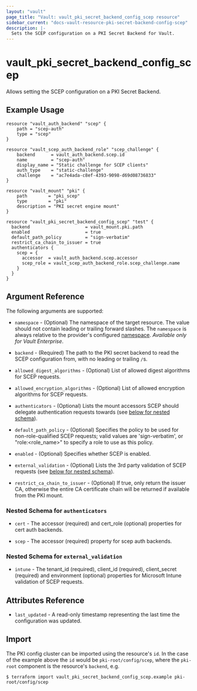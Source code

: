 ```yaml
---
layout: "vault"
page_title: "Vault: vault_pki_secret_backend_config_scep resource"
sidebar_current: "docs-vault-resource-pki-secret-backend-config-scep"
description: |-
  Sets the SCEP configuration on a PKI Secret Backend for Vault.
---
```


# vault\_pki\_secret\_backend\_config\_scep

Allows setting the SCEP configuration on a PKI Secret Backend.

## Example Usage

```hcl
resource "vault_auth_backend" "scep" {
    path = "scep-auth"
    type = "scep"
}

resource "vault_scep_auth_backend_role" "scep_challenge" {
    backend		 = vault_auth_backend.scep.id
    name		 = "scep-auth"
    display_name = "Static challenge for SCEP clients"
    auth_type	 = "static-challenge"
    challenge	 = "ac7e4ada-c8ef-4393-9098-d69d08736833"
}

resource "vault_mount" "pki" {
	path        = "pki_scep"
	type        = "pki"
    description = "PKI secret engine mount"
}

resource "vault_pki_secret_backend_config_scep" "test" {
  backend					  = vault_mount.pki.path
  enabled					  = true
  default_path_policy		  = "sign-verbatim"
  restrict_ca_chain_to_issuer = true
  authenticators {
    scep = {
      accessor  = vault_auth_backend.scep.accessor
      scep_role = vault_scep_auth_backend_role.scep_challenge.name 
    }
  }
}
```

## Argument Reference

The following arguments are supported:

* `namespace` - (Optional) The namespace of the target resource.
  The value should not contain leading or trailing forward slashes.
  The `namespace` is always relative to the provider's configured [namespace](/docs/providers/vault/index.html#namespace).
  *Available only for Vault Enterprise*.

* `backend` - (Required) The path to the PKI secret backend to
  read the SCEP configuration from, with no leading or trailing `/`s.

* `allowed_digest_algorithms` - (Optional) List of allowed digest algorithms for SCEP requests.

* `allowed_encryption_algorithms` - (Optional) List of allowed encryption algorithms for SCEP requests.

* `authenticators` - (Optional) Lists the mount accessors SCEP should delegate authentication requests towards (see [below for nested schema](#nestedatt--authenticators)).

* `default_path_policy` - (Optional) Specifies the policy to be used for non-role-qualified SCEP requests; valid values are 'sign-verbatim', or "role:<role_name>" to specify a role to use as this policy.

* `enabled` - (Optional) Specifies whether SCEP is enabled.

* `external_validation` - (Optional) Lists the 3rd party validation of SCEP requests (see [below for nested schema](#nestedatt--externalvalidation)).

* `restrict_ca_chain_to_issuer` - (Optional) If true, only return the issuer CA, otherwise the entire CA certificate chain will be returned if available from the PKI mount.


<a id="nestedatt--authenticators"></a>
### Nested Schema for `authenticators`

* `cert` - The accessor (required) and cert_role (optional) properties for cert auth backends.

* `scep` - The accessor (required) property for scep auth backends.

<a id="nestedatt--externalvalidation"></a>
### Nested Schema for `external_validation`

* `intune` - The tenant_id (required), client_id (required), client_secret (required) and environment (optional) properties for Microsoft Intune validation of SCEP requests.

## Attributes Reference

* `last_updated` - A read-only timestamp representing the last time the configuration was updated.

## Import

The PKI config cluster can be imported using the resource's `id`.
In the case of the example above the `id` would be `pki-root/config/scep`,
where the `pki-root` component is the resource's `backend`, e.g.

```
$ terraform import vault_pki_secret_backend_config_scep.example pki-root/config/scep
```
